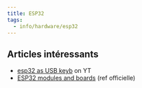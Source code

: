 ```yaml
---
title: ESP32
tags:
  - info/hardware/esp32
---
```


## Articles intéressants

- [esp32 as USB keyb](https://www.youtube.com/watch?v=yyn53aIYBg8) on YT
- [ESP32 modules and boards](https://docs.espressif.com/projects/esp-idf/en/v4.3/esp32/hw-reference/modules-and-boards.html) (ref officielle)
